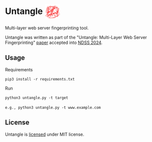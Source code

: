 # Untangle <img align="center" width="50" height="50" src="untangle-logo.png" />
Multi-layer web server fingerprinting tool.

Untangle was written as part of the "Untangle: Multi-Layer Web Server Fingerprinting" [paper](?) accepted into [NDSS 2024](https://www.ndss-symposium.org/ndss2024/).

## Usage

Requirements

```
pip3 install -r requirements.txt 
```

Run

```
python3 untangle.py -t target

e.g., python3 untangle.py -t www.example.com
```

## License
Untangle is [licensed](LICENSE) under MIT license.
